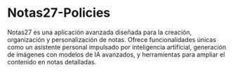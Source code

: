 # Notas27-Policies
Notas27 es una aplicación avanzada diseñada para la creación, organización y personalización de notas. Ofrece funcionalidades únicas como un asistente personal impulsado por inteligencia artificial, generación de imágenes con modelos de IA avanzados, y herramientas para ampliar el contenido en notas detalladas.
